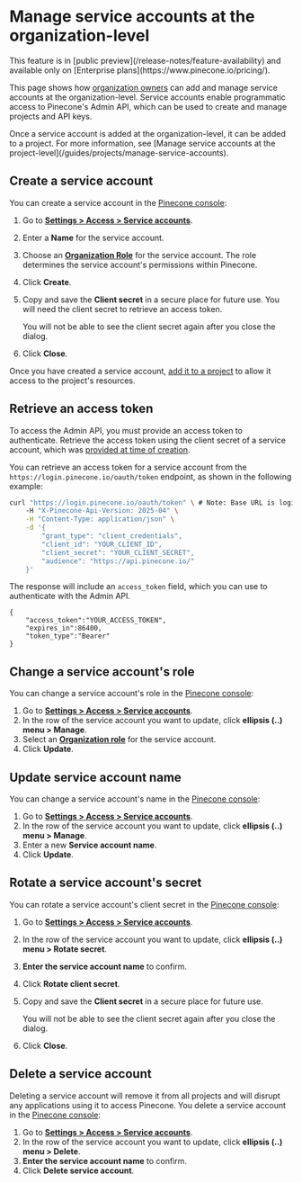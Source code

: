 # Manage service accounts at the organization-level

<Note>
  This feature is in [public preview](/release-notes/feature-availability) and available only on [Enterprise plans](https://www.pinecone.io/pricing/).
</Note>

This page shows how [organization owners](/guides/organizations/understanding-organizations#organization-roles) can add and manage service accounts at the organization-level. Service accounts enable programmatic access to Pinecone's Admin API, which can be used to create and manage projects and API keys.

<Tip>
  Once a service account is added at the organization-level, it can be added to a project. For more information, see [Manage service accounts at the project-level](/guides/projects/manage-service-accounts).
</Tip>

## Create a service account

You can create a service account in the [Pinecone console](https://app.pinecone.io):

1. Go to [**Settings > Access > Service accounts**](https://app.pinecone.io/organizations/-/settings/access/service-accounts).

2. Enter a **Name** for the service account.

3. Choose an [**Organization Role**](/guides/organizations/understanding-organizations#organization-roles) for the service account. The role determines the service account's permissions within Pinecone.

4. Click **Create**.

5. Copy and save the **Client secret** in a secure place for future use. You will need the client secret to retrieve an access token.

   <Warning>
     You will not be able to see the client secret again after you close the dialog.
   </Warning>

6. Click **Close**.

Once you have created a service account, [add it to a project](/guides/projects/manage-service-accounts#add-a-service-account-to-a-project) to allow it access to the project's resources.

## Retrieve an access token

To access the Admin API, you must provide an access token to authenticate. Retrieve the access token using the client secret of a service account, which was [provided at time of creation](#create-a-service-account).

You can retrieve an access token for a service account from the `https://login.pinecone.io/oauth/token` endpoint, as shown in the following example:

```bash curl
curl "https://login.pinecone.io/oauth/token" \ # Note: Base URL is login.pinecone.io
	-H "X-Pinecone-Api-Version: 2025-04" \
	-H "Content-Type: application/json" \
	-d '{
		"grant_type": "client_credentials",
		"client_id": "YOUR_CLIENT_ID",
		"client_secret": "YOUR_CLIENT_SECRET",
		"audience": "https://api.pinecone.io/"
	}'
```

The response will include an `access_token` field, which you can use to authenticate with the Admin API.

```
{
    "access_token":"YOUR_ACCESS_TOKEN",
    "expires_in":86400,
    "token_type":"Bearer"
}
```

## Change a service account's role

You can change a service account's role in the [Pinecone console](https://app.pinecone.io):

1. Go to [**Settings > Access > Service accounts**](https://app.pinecone.io/organizations/-/settings/service-accounts).
2. In the row of the service account you want to update, click **ellipsis (..) menu > Manage**.
3. Select an [**Organization role**](/guides/organizations/understanding-organizations#organization-roles) for the service account.
4. Click **Update**.

## Update service account name

You can change a service account's name in the [Pinecone console](https://app.pinecone.io):

1. Go to [**Settings > Access > Service accounts**](https://app.pinecone.io/organizations/-/settings/service-accounts).
2. In the row of the service account you want to update, click **ellipsis (..) menu > Manage**.
3. Enter a new **Service account name**.
4. Click **Update**.

## Rotate a service account's secret

You can rotate a service account's client secret in the [Pinecone console](https://app.pinecone.io):

1. Go to [**Settings > Access > Service accounts**](https://app.pinecone.io/organizations/-/settings/service-accounts).

2. In the row of the service account you want to update, click **ellipsis (..) menu > Rotate secret**.

3. **Enter the service account name** to confirm.

4. Click **Rotate client secret**.

5. Copy and save the **Client secret** in a secure place for future use.

   <Warning>
     You will not be able to see the client secret again after you close the dialog.
   </Warning>

6. Click **Close**.

## Delete a service account

Deleting a service account will remove it from all projects and will disrupt any applications using it to access Pinecone. You delete a service account in the [Pinecone console](https://app.pinecone.io):

1. Go to [**Settings > Access > Service accounts**](https://app.pinecone.io/organizations/-/settings/service-accounts).
2. In the row of the service account you want to update, click **ellipsis (..) menu > Delete**.
3. **Enter the service account name** to confirm.
4. Click **Delete service account**.
